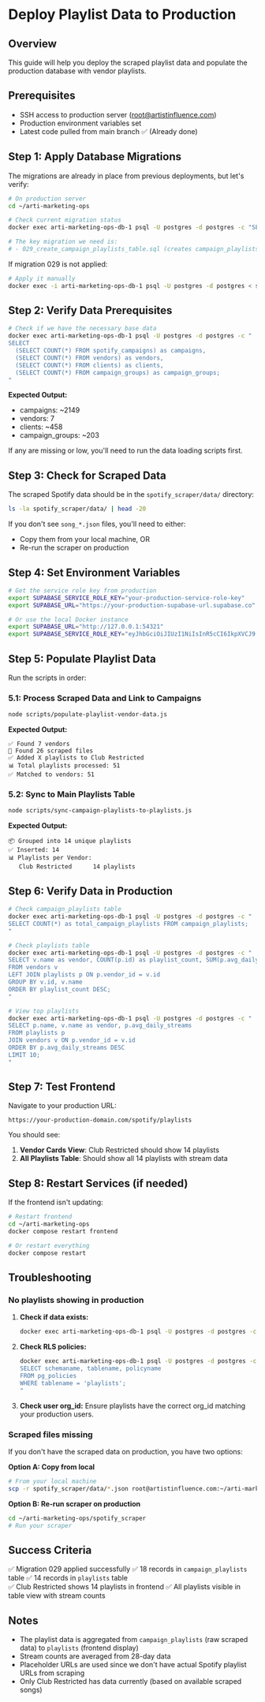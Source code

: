 # Deploy Playlist Data to Production

## Overview
This guide will help you deploy the scraped playlist data and populate the production database with vendor playlists.

## Prerequisites
- SSH access to production server (root@artistinfluence.com)
- Production environment variables set
- Latest code pulled from main branch ✅ (Already done)

## Step 1: Apply Database Migrations

The migrations are already in place from previous deployments, but let's verify:

```bash
# On production server
cd ~/arti-marketing-ops

# Check current migration status
docker exec arti-marketing-ops-db-1 psql -U postgres -d postgres -c "SELECT version FROM supabase_migrations.schema_migrations ORDER BY version DESC LIMIT 5;"

# The key migration we need is:
# - 029_create_campaign_playlists_table.sql (creates campaign_playlists table)
```

If migration 029 is not applied:
```bash
# Apply it manually
docker exec -i arti-marketing-ops-db-1 psql -U postgres -d postgres < supabase/migrations/029_create_campaign_playlists_table.sql
```

## Step 2: Verify Data Prerequisites

```bash
# Check if we have the necessary base data
docker exec arti-marketing-ops-db-1 psql -U postgres -d postgres -c "
SELECT 
  (SELECT COUNT(*) FROM spotify_campaigns) as campaigns,
  (SELECT COUNT(*) FROM vendors) as vendors,
  (SELECT COUNT(*) FROM clients) as clients,
  (SELECT COUNT(*) FROM campaign_groups) as campaign_groups;
"
```

**Expected Output:**
- campaigns: ~2149
- vendors: 7
- clients: ~458
- campaign_groups: ~203

If any are missing or low, you'll need to run the data loading scripts first.

## Step 3: Check for Scraped Data

The scraped Spotify data should be in the `spotify_scraper/data/` directory:

```bash
ls -la spotify_scraper/data/ | head -20
```

If you don't see `song_*.json` files, you'll need to either:
- Copy them from your local machine, OR
- Re-run the scraper on production

## Step 4: Set Environment Variables

```bash
# Get the service role key from production
export SUPABASE_SERVICE_ROLE_KEY="your-production-service-role-key"
export SUPABASE_URL="https://your-production-supabase-url.supabase.co"

# Or use the local Docker instance
export SUPABASE_URL="http://127.0.0.1:54321"
export SUPABASE_SERVICE_ROLE_KEY="eyJhbGciOiJIUzI1NiIsInR5cCI6IkpXVCJ9.eyJpc3MiOiJzdXBhYmFzZS1kZW1vIiwicm9sZSI6InNlcnZpY2Vfcm9sZSIsImV4cCI6MTk4MzgxMjk5Nn0.EGIM96RAZx35lJzdJsyH-qQwv8Hdp7fsn3W0YpN81IU"
```

## Step 5: Populate Playlist Data

Run the scripts in order:

### 5.1: Process Scraped Data and Link to Campaigns
```bash
node scripts/populate-playlist-vendor-data.js
```

**Expected Output:**
```
✅ Found 7 vendors
📁 Found 26 scraped files
✅ Added X playlists to Club Restricted
📊 Total playlists processed: 51
✅ Matched to vendors: 51
```

### 5.2: Sync to Main Playlists Table
```bash
node scripts/sync-campaign-playlists-to-playlists.js
```

**Expected Output:**
```
📦 Grouped into 14 unique playlists
✅ Inserted: 14
📊 Playlists per Vendor:
   Club Restricted      14 playlists
```

## Step 6: Verify Data in Production

```bash
# Check campaign_playlists table
docker exec arti-marketing-ops-db-1 psql -U postgres -d postgres -c "
SELECT COUNT(*) as total_campaign_playlists FROM campaign_playlists;
"

# Check playlists table
docker exec arti-marketing-ops-db-1 psql -U postgres -d postgres -c "
SELECT v.name as vendor, COUNT(p.id) as playlist_count, SUM(p.avg_daily_streams) as total_daily_streams
FROM vendors v
LEFT JOIN playlists p ON p.vendor_id = v.id
GROUP BY v.id, v.name
ORDER BY playlist_count DESC;
"

# View top playlists
docker exec arti-marketing-ops-db-1 psql -U postgres -d postgres -c "
SELECT p.name, v.name as vendor, p.avg_daily_streams
FROM playlists p
JOIN vendors v ON p.vendor_id = v.id
ORDER BY p.avg_daily_streams DESC
LIMIT 10;
"
```

## Step 7: Test Frontend

Navigate to your production URL:
```
https://your-production-domain.com/spotify/playlists
```

You should see:
1. **Vendor Cards View**: Club Restricted should show 14 playlists
2. **All Playlists Table**: Should show all 14 playlists with stream data

## Step 8: Restart Services (if needed)

If the frontend isn't updating:

```bash
# Restart frontend
cd ~/arti-marketing-ops
docker compose restart frontend

# Or restart everything
docker compose restart
```

## Troubleshooting

### No playlists showing in production

1. **Check if data exists:**
   ```bash
   docker exec arti-marketing-ops-db-1 psql -U postgres -d postgres -c "SELECT COUNT(*) FROM playlists;"
   ```

2. **Check RLS policies:**
   ```bash
   docker exec arti-marketing-ops-db-1 psql -U postgres -d postgres -c "
   SELECT schemaname, tablename, policyname 
   FROM pg_policies 
   WHERE tablename = 'playlists';
   "
   ```

3. **Check user org_id:**
   Ensure playlists have the correct org_id matching your production users.

### Scraped files missing

If you don't have the scraped data on production, you have two options:

**Option A: Copy from local**
```bash
# From your local machine
scp -r spotify_scraper/data/*.json root@artistinfluence.com:~/arti-marketing-ops/spotify_scraper/data/
```

**Option B: Re-run scraper on production**
```bash
cd ~/arti-marketing-ops/spotify_scraper
# Run your scraper
```

## Success Criteria

✅ Migration 029 applied successfully
✅ 18 records in `campaign_playlists` table
✅ 14 records in `playlists` table  
✅ Club Restricted shows 14 playlists in frontend
✅ All playlists visible in table view with stream counts

## Notes

- The playlist data is aggregated from `campaign_playlists` (raw scraped data) to `playlists` (frontend display)
- Stream counts are averaged from 28-day data
- Placeholder URLs are used since we don't have actual Spotify playlist URLs from scraping
- Only Club Restricted has data currently (based on available scraped songs)

